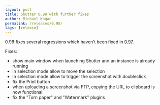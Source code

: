 ```yaml
---
layout: post
title: Shutter 0.98 with further fixes
author: Michael Kogan
permalink: /releases/0.98/
tags: [release]
---
```


0.98 fixes several regressions which haven't been fixed in [0.97](/releases/0.97/).

Fixes:
* show main window when launching Shutter and an instance is already running
* in selection mode allow to move the selection
* in selection mode allow to trigger the screenshot with doubleclick 
* fix the Print button
* when uploading a screenshot via FTP, copying the URL to clipboard is now functional
* fix the "Torn paper" and "Watermark" plugins

